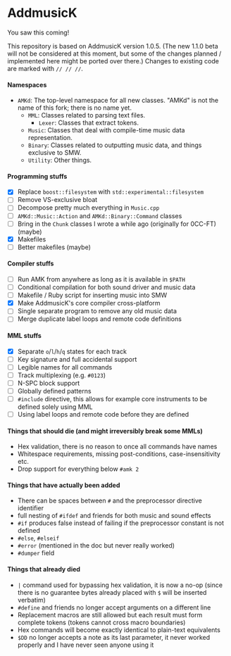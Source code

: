 # AddmusicK

You saw this coming!

This repository is based on AddmusicK version 1.0.5. (The new 1.1.0 beta will not be considered at this moment, but some of the changes planned / implemented here might be ported over there.) Changes to existing code are marked with `// // //`.

#### Namespaces
- `AMKd`: The top-level namespace for all new classes. "AMKd" is not the name of this fork; there is no name yet.
  - `MML`: Classes related to parsing text files.
    - `Lexer`: Classes that extract tokens.
  - `Music`: Classes that deal with compile-time music data representation.
  - `Binary`: Classes related to outputting music data, and things exclusive to SMW.
  - `Utility`: Other things.

#### Programming stuffs

- [x] Replace `boost::filesystem` with `std::experimental::filesystem`
- [ ] Remove VS-exclusive bloat
- [ ] Decompose pretty much everything in `Music.cpp`
- [ ] `AMKd::Music::Action` and `AMKd::Binary::Command` classes
- [ ] Bring in the `Chunk` classes I wrote a while ago (originally for 0CC-FT) (maybe)
- [x] Makefiles
- [ ] Better makefiles (maybe)

#### Compiler stuffs

- [ ] Run AMK from anywhere as long as it is available in `$PATH`
- [ ] Conditional compilation for both sound driver and music data
- [ ] Makefile / Ruby script for inserting music into SMW
- [x] Make AddmusicK's core compiler cross-platform
- [ ] Single separate program to remove any old music data
- [ ] Merge duplicate label loops and remote code definitions

#### MML stuffs

- [x] Separate `o`/`l`/`h`/`q` states for each track
- [ ] Key signature and full accidental support
- [ ] Legible names for all commands
- [ ] Track multiplexing (e.g. `#0123`)
- [ ] N-SPC block support
- [ ] Globally defined patterns
- [ ] `#include` directive, this allows for example core instruments to be defined solely using MML
- [ ] Using label loops and remote code before they are defined

#### Things that should die (and might irreversibly break some MMLs)

- Hex validation, there is no reason to once all commands have names
- Whitespace requirements, missing post-conditions, case-insensitivity etc.
- Drop support for everything below `#amk 2`

#### Things that have actually been added

- There can be spaces between `#` and the preprocessor directive identifier
- full nesting of `#ifdef` and friends for both music and sound effects
- `#if` produces false instead of failing if the preprocessor constant is not defined
- `#else`, `#elseif`
- `#error` (mentioned in the doc but never really worked)
- `#dumper` field

#### Things that already died

- `|` command used for bypassing hex validation, it is now a no-op (since there is no guarantee bytes already placed with `$` will be inserted verbatim)
- `#define` and friends no longer accept arguments on a different line
- Replacement macros are still allowed but each result must form complete tokens (tokens cannot cross macro boundaries)
- Hex commands will become exactly identical to plain-text equivalents
- `$DD` no longer accepts a note as its last parameter, it never worked properly and I have never seen anyone using it
